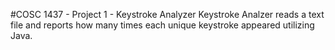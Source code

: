#COSC 1437 - Project 1 - Keystroke Analyzer
Keystroke Analzer reads a text file and reports how many times each unique keystroke appeared utilizing Java.
